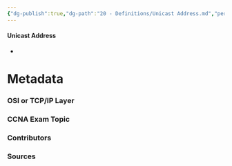 ```yaml
---
{"dg-publish":true,"dg-path":"20 - Definitions/Unicast Address.md","permalink":"/20-definitions/unicast-address/","tags":["defs_ccna"]}
---
```


#### Unicast Address
- 





# Metadata
### OSI or TCP/IP Layer

### CCNA Exam Topic

### Contributors

### Sources

